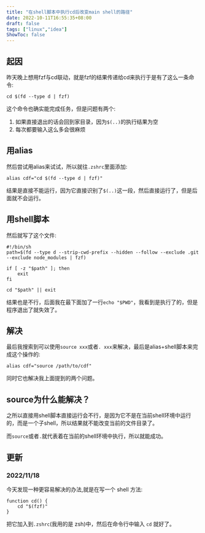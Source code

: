 ```yaml
---
title: "在shell脚本中执行cd后改变main shell的路径"
date: 2022-10-11T16:55:35+08:00
draft: false
tags: ["linux","idea"]
ShowToc: false
---
```


## 起因

昨天晚上想用fzf与cd联动，就是fzf的结果传递给cd来执行于是有了这么一条命令:

```shell
cd $(fd --type d | fzf)
```

这个命令也确实能完成任务，但是问题有两个:

1. 如果直接退出的话会回到家目录，因为`$(..)`的执行结果为空
2. 每次都要输入这么多会很麻烦

## 用alias

然后尝试用alias来试试，所以就往`.zshrc`里面添加:

```shell
alias cdf="cd $(fd --type d | fzf)"
```

结果是直接不能运行，因为它直接识别了`$(..)`这一段，然后直接运行了，但是后面就不会运行。

## 用shell脚本

然后就写了这个文件:

```shell
#!/bin/sh
path=$(fd --type d --strip-cwd-prefix --hidden --follow --exclude .git --exclude node_modules | fzf)

if [ -z "$path" ]; then
    exit
fi

cd "$path" || exit
```

结果也是不行，后面我在最下面加了一行`echo "$PWD"`，我看到是执行了的，但是程序退出了就失效了。

## 解决

最后我搜索到可以使用`source xxx`或者`. xxx`来解决，最后是alias+shell脚本来完成这个操作的:

```shell
alias cdf="source /path/to/cdf"
```

同时它也解决我上面提到的两个问题。

## source为什么能解决？

之所以直接用shell脚本直接运行会不行，是因为它不是在当前shell环境中运行的，而是一个子shell，所以结果就不能改变当前的文件目录了。

而`source`或者`.`就代表着在当前的shell环境中执行，所以就能成功。

## 更新

### 2022/11/18

今天发现一种更容易解决的办法,就是在写一个 shell 方法:

```shell
function cd() {
    cd "$(fzf)"
}
```

把它加入到`.zshrc`(我用的是 zsh)中，然后在命令行中输入 `cd` 就好了。  